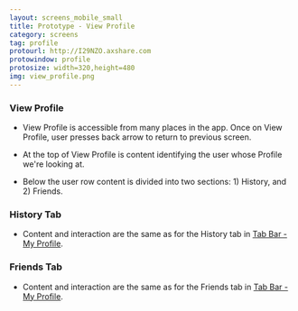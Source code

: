 ```yaml
---
layout: screens_mobile_small
title: Prototype - View Profile
category: screens
tag: profile
protourl: http://I29NZO.axshare.com
protowindow: profile
protosize: width=320,height=480
img: view_profile.png
---
```


### View Profile
* View Profile is accessible from many places in the app. Once on View Profile, user presses back arrow to return to previous screen.

* At the top of View Profile is content identifying the user whose Profile we're looking at.

* Below the user row content is divided into two sections: 1) History, and 2) Friends.


### History Tab
* Content and interaction are the same as for the History tab in [Tab Bar - My Profile][1].


### Friends Tab
* Content and interaction are the same as for the Friends tab in [Tab Bar - My Profile][1].

[1]: tab_profile.html "Go to My Profile"